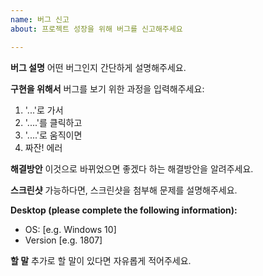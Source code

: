 ```yaml
---
name: 버그 신고
about: 프로젝트 성장을 위해 버그를 신고해주세요

---
```


**버그 설명**
어떤 버그인지 간단하게 설명해주세요.

**구현을 위해서**
버그를 보기 위한 과정을 입력해주세요:
1. '...'로 가서
2. '....'를 클릭하고
3. '....'로 움직이면
4. 짜잔! 에러

**해결방안**
이것으로 바뀌었으면 좋겠다 하는 해결방안을 알려주세요.

**스크린샷**
가능하다면, 스크린샷을 첨부해 문제를 설명해주세요.

**Desktop (please complete the following information):**
 - OS: [e.g. Windows 10]
 - Version [e.g. 1807]

**할 말**
추가로 할 말이 있다면 자유롭게 적어주세요.
